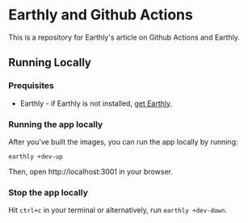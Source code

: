 
# Earthly and Github Actions

This is a repository for Earthly's article on Github Actions and Earthly.

## Running Locally

### Prequisites

- Earthly - if Earthly is not installed, [get Earthly](https://earthly.dev/get-earthly).

### Running the app locally

After you've built the images, you can run the app locally by running:

```
earthly +dev-up
```

Then, open http://localhost:3001 in your browser.

### Stop the app locally

Hit `ctrl+c` in your terminal or alternatively, run `earthly +dev-down`.






